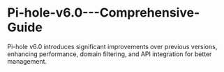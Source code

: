 # Pi-hole-v6.0---Comprehensive-Guide
Pi-hole v6.0 introduces significant improvements over previous versions, enhancing performance, domain filtering, and API integration for better management.
